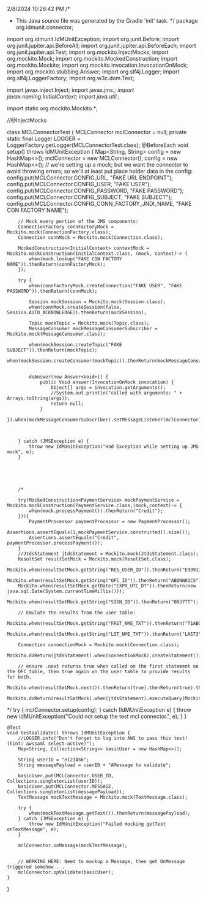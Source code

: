 2/8/2024 10:26:42 PM
/*
 * This Java source file was generated by the Gradle 'init' task.
 */
package org.idmunit.connector;

import org.idmunit.IdMUnitException;
import org.junit.Before;
import org.junit.jupiter.api.BeforeAll;
import org.junit.jupiter.api.BeforeEach;
import org.junit.jupiter.api.Test;
import org.mockito.InjectMocks;
import org.mockito.Mock;
import org.mockito.MockedConstruction;
import org.mockito.Mockito;
import org.mockito.invocation.InvocationOnMock;
import org.mockito.stubbing.Answer;
import org.slf4j.Logger;
import org.slf4j.LoggerFactory;
import org.w3c.dom.Text;

import javax.inject.Inject;
import javax.jms.*;
import javax.naming.InitialContext;
import java.util.*;

import static org.mockito.Mockito.*;


//@InjectMocks


class MCLConnectorTest {
    MCLConnector mclConnector = null;
    private static final Logger LOGGER = LoggerFactory.getLogger(MCLConnectorTest.class);
    @BeforeEach
    void setup() throws IdMUnitException {
        Map<String, String> config = new HashMap<>();
        mclConnector = new MCLConnector();
        config = new HashMap<>();
        // we're setting up a mock; but we want the connector to avoid throwing errors; so we'll at least put place holder data in the config:
        config.put(MCLConnector.CONFIG_URL, "FAKE URL ENDPOINT");
        config.put(MCLConnector.CONFIG_USER, "FAKE USER");
        config.put(MCLConnector.CONFIG_PASSWORD, "FAKE PASSWORD");
        config.put(MCLConnector.CONFIG_SUBJECT, "FAKE SUBJECT");
        config.put(MCLConnector.CONFIG_CONN_FACTORY_JNDI_NAME, "FAKE CON FACTORY NAME");

        // Mock every portion of the JMS components:
        ConnectionFactory connFactoryMock = Mockito.mock(ConnectionFactory.class);
        Connection connMock = Mockito.mock(Connection.class);

        MockedConstruction<InitialContext> contextMock = Mockito.mockConstruction(InitialContext.class, (mock, context)-> {
            when(mock.lookup("FAKE CON FACTORY NAME")).thenReturn(connFactoryMock);
        });

        try {
            when(connFactoryMock.createConnection("FAKE USER", "FAKE PASSWORD")).thenReturn(connMock);

            Session mockSession = Mockito.mock(Session.class);
            when(connMock.createSession(false, Session.AUTO_ACKNOWLEDGE)).thenReturn(mockSession);

            Topic mockTopic = Mockito.mock(Topic.class);
            MessageConsumer mockMessageConsumerSubscriber = Mockito.mock(MessageConsumer.class);

            when(mockSession.createTopic("FAKE SUBJECT")).thenReturn(mockTopic);
            when(mockSession.createConsumer(mockTopic)).thenReturn(mockMessageConsumerSubscriber);

            
            doAnswer(new Answer<Void>() {
                public Void answer(InvocationOnMock invocation) {
                    Object[] args = invocation.getArguments();
                    //System.out.println("called with arguments: " + Arrays.toString(args));
                    return null;
                }
            }).when(mockMessageConsumerSubscriber).setMessageListener(mclConnector);



        } catch (JMSException e) {
            throw new IdMUnitException("Had Exception while setting up JMS mock", e);
        }





        /*

        try(MockedConstruction<PaymentService> mockPaymentService = Mockito.mockConstruction(PaymentService.class,(mock,context)-> {
            when(mock.processPayment()).thenReturn("Credit");
        })){
            PaymentProcessor paymentProcessor = new PaymentProcessor();
            Assertions.assertEquals(1,mockPaymentService.constructed().size());
            Assertions.assertEquals("Credit", paymentProcessor.processPayment());
        }
        //JtdsStatement jtdsStatement = Mockito.mock(JtdsStatement.class);
        ResultSet resultSetMock = Mockito.mock(ResultSet.class);
        Mockito.when(resultSetMock.getString("RES_USER_ID")).thenReturn("E99913");
        Mockito.when(resultSetMock.getString("OFC_ID")).thenReturn("ABQWN01CS");
        Mockito.when(resultSetMock.getDate("EXPR_UTC_DT")).thenReturn(new java.sql.Date(System.currentTimeMillis()));
        Mockito.when(resultSetMock.getString("SIGN_ID")).thenReturn("0037TT");

        // Emulate the results from the user table:
        Mockito.when(resultSetMock.getString("FRST_NME_TXT")).thenReturn("T1ABQ1CS");
        Mockito.when(resultSetMock.getString("LST_NME_TXT")).thenReturn("LAST3");

        Connection connectionMock = Mockito.mock(Connection.class);
        Mockito.doReturn(jtdsStatement).when(connectionMock).createStatement();

        // ensure .next returns true when called on the first statement on the OFC table, then true again on the user table to provide results for both.
        Mockito.when(resultSetMock.next()).thenReturn(true).thenReturn(true).thenReturn(false);
        Mockito.doReturn(resultSetMock).when(jtdsStatement).executeQuery(Mockito.anyString());


*/
        try {
            mclConnector.setup(config);
        } catch (IdMUnitException e) {
            throw new IdMUnitException("Could not setup the test mcl connector.", e);
        }
    }

    @Test
    void testValidate() throws IdMUnitException {
        //LOGGER.info("Don't forget to log into AWS to pass this test! (hint: awssaml select-active)");
        Map<String, Collection<String>> basicUser = new HashMap<>();

        String userID = "e123456";
        String messagePayload = userID + "AMessage to validate";

        basicUser.put(MCLConnector.USER_ID, Collections.singletonList(userID));
        basicUser.put(MCLConnector.MESSAGE, Collections.singletonList(messagePayload));
        TextMessage mockTextMessage = Mockito.mock(TextMessage.class);

        try {
            when(mockTextMessage.getText()).thenReturn(messagePayload);
        } catch (JMSException e) {
            throw new IdMUnitException("Failed mocking getText onTextMessage", e);
        }

        mclConnector.onMessage(mockTextMessage);


        // WORKING HERE: Need to mockup a Message, then get OnMessage triggered somehow . .
        mclConnector.opValidate(basicUser);
    }

}


